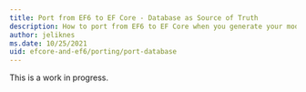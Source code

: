 ```yaml
---
title: Port from EF6 to EF Core - Database as Source of Truth
description: How to port from EF6 to EF Core when you generate your model from the database.
author: jeliknes
ms.date: 10/25/2021
uid: efcore-and-ef6/porting/port-database
---
```


This is a work in progress.
